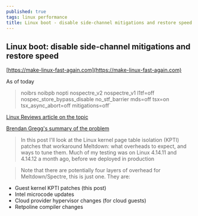 ```yaml
---
published: true
tags: linux performance
title: Linux boot - disable side-channel mitigations and restore speed
---
```

## Linux boot: disable side-channel mitigations and restore speed
[https://make-linux-fast-again.com](https://make-linux-fast-again.com)

As of today

> noibrs noibpb nopti nospectre_v2 nospectre_v1 l1tf=off nospec_store_bypass_disable no_stf_barrier mds=off tsx=on tsx_async_abort=off mitigations=off`

[Linux Reviews article on the topic](https://linuxreviews.org/HOWTO_make_Linux_run_blazing_fast_(again)_on_Intel_CPUs)

[Brendan Gregg's summary of the problem](http://www.brendangregg.com/blog/2018-02-09/kpti-kaiser-meltdown-performance.html)

> In this post I'll look at the Linux kernel page table isolation (KPTI) patches that workaround Meltdown: what overheads to expect, and ways to tune them. Much of my testing was on Linux 4.14.11 and 4.14.12 a month ago, before we deployed in production  

> Note that there are potentially four layers of overhead for Meltdown/Spectre, this is just one. They are:
- Guest kernel KPTI patches (this post)
- Intel microcode updates
- Cloud provider hypervisor changes (for cloud guests)
- Retpoline compiler changes
